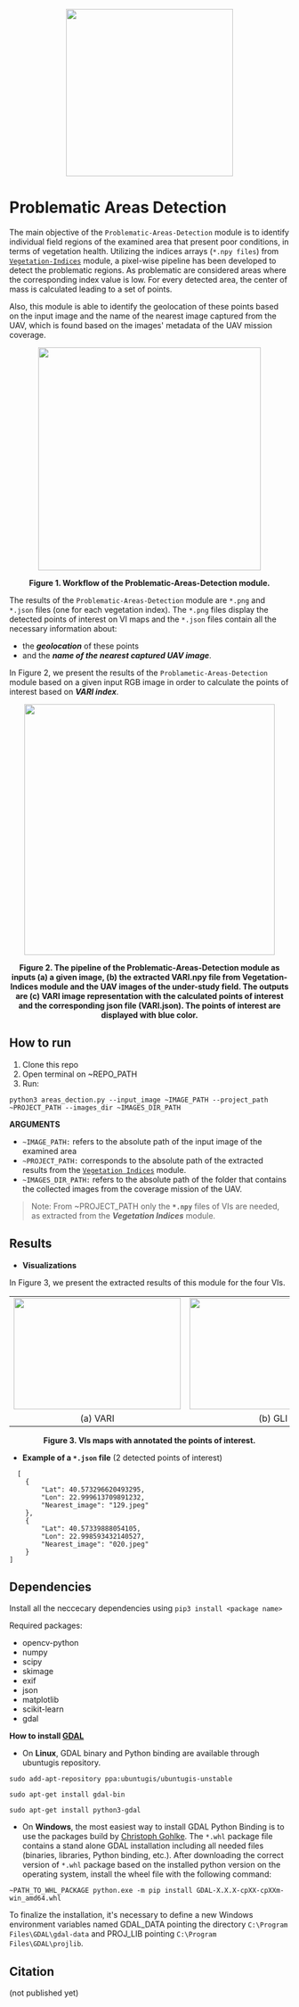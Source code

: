 <p align="center">
<img src="https://user-images.githubusercontent.com/77329407/105342573-3040e900-5be9-11eb-92df-7c09392b1e0c.png" width="300" />
  
# Problematic Areas Detection

<!-- This module detects problematic areas of a field and extracts their location based on a given vegetation index of the examined field region. As problematic are considered areas with lowest index values. -->

<!-- The main objective of this module is to detect problematic areas of a field and extract their geolocation based on the extracted vegetation indices of the [```Vegetation Indices```](https://github.com/CoFly-Project/Vegetation-Indices) module. As problematic are considered areas with the lowest index values and they are displayed with red color in VI maps. 
 -->
  
The main objective of the ```Problematic-Areas-Detection``` module is to identify individual field regions of the examined area that present poor conditions, in terms of vegetation  health. Utilizing the indices arrays (```*.npy files```) from [```Vegetation-Indices```](https://github.com/CoFly-Project/Vegetation-Indices) module, a pixel-wise pipeline has been developed to detect the problematic regions. As problematic are considered areas where the corresponding index value is low. For every detected area, the  center of mass is calculated leading to a set of points. 

Also, this module is able to identify the geolocation of these points based on the input image and the name of the nearest image captured from the UAV, which is found based on the images' metadata of the UAV mission coverage. 

  
<p align="center">
<img src="https://user-images.githubusercontent.com/80779522/137868305-70d65562-b255-411e-b97f-12c28ec9a632.png" width="400" />
<figcaption align = "center"><p align="center"><b> 
  Figure 1. Workflow of the Problematic-Areas-Detection module. </b></figcaption>
</figure>


The results of the ```Problematic-Areas-Detection``` module are ```*.png``` and  ```*.json``` files (one for each vegetation index). The ```*.png``` files display the detected points of interest on VI maps and the ```*.json``` files contain all the necessary information about:
* the __*geolocation*__  of these points 
* and the __*name of the nearest captured UAV image*__.


In Figure 2, we present the results of the ```Problametic-Areas-Detection``` module based on a given input RGB image in order to calculate the points of interest based on __*VARI index*__.

<p align="center">
<img src="https://user-images.githubusercontent.com/80779522/137906993-f1b094cf-0deb-43dd-a682-43d469fcc0f5.png" width="450" />
<figcaption align = "center"><p align="center"><b> 
  Figure 2. The pipeline of the Problematic-Areas-Detection module as inputs (a) a given image, (b) the extracted VARI.npy file from Vegetation-Indices module and the UAV images of the under-study field. The outputs are (c) VARI image representation with the calculated points of interest and the corresponding json file (VARI.json). The points of interest are displayed with blue color. </b></figcaption>
</figure>
  
  
## How to run
  
1. Clone this repo
2. Open terminal on ~REPO_PATH
3. Run:
```
python3 areas_dection.py --input_image ~IMAGE_PATH --project_path ~PROJECT_PATH --images_dir ~IMAGES_DIR_PATH
```
**ARGUMEΝTS**
  
  * ```~IMAGE_PATH:```  refers to the absolute path of the input image of the examined area
  * ```~PROJECT_PATH:``` corresponds to the absolute path of the extracted results from the [```Vegetation Indices```](https://github.com/CoFly-Project/Vegetation-Indices) module.
  * ```~IMAGES_DIR_PATH:``` refers to the absolute path of the folder that contains the collected images from the coverage mission of the UAV.
  
> Note: From ~PROJECT_PATH only the __```*.npy```__ files of VIs are needed, as extracted from the __*Vegetation Indices*__ module. 
  
  
## Results
  
  * **Visualizations**

In Figure 3, we present the extracted results of this module for the four VIs.
  <table >
   <tr align="center">
    <td><img src= "https://user-images.githubusercontent.com/80779522/137704570-c2febf14-7cae-437b-ae1b-6ffd44130445.png" align="center" width="300" height="200"/></td>
    <td><img src= "https://user-images.githubusercontent.com/80779522/137921109-bbd040d6-6a16-4d09-9e12-a7dc8d265dc5.png" align="center" width="300" height="200"/></td>
    <td><img src= "https://user-images.githubusercontent.com/80779522/137704566-7bde622c-1137-4841-9276-370c65ee663b.png" align="center" width="300" height="200"/></td>  
    <td><img src= "https://user-images.githubusercontent.com/80779522/137704559-f291824f-0d96-4568-acc8-46857197f6b6.png" align="center" width="300" height="200"/></td>
   </tr>   
   <tr align="center">
    <td>(a) VARI</td>
    <td>(b) GLI</td>   
    <td>(c) NGRDI</td>    
    <td>(d) NGBDI</td>
     </table>
     <figcaption align = "center"><p align="center"><b> 
  Figure 3. VIs maps with annotated the points of interest. </b></figcaption>
  

  
     
* **Example of a ```*.json``` file** (2 detected points of interest)
```
  [
    {
        "Lat": 40.573296620493295,
        "Lon": 22.999613709891232,
        "Nearest_image": "129.jpeg"
    },
    {
        "Lat": 40.57339888054105,
        "Lon": 22.998593432140527,
        "Nearest_image": "020.jpeg"
    }
]
```

## Dependencies 
Install all the neccecary dependencies using ```pip3 install <package name>```
  
Required packages:
  * opencv-python
  * numpy
  * scipy  
  * skimage
  * exif 
  * json
  * matplotlib
  * scikit-learn
  * gdal

**How to install [GDAL](https://gdal.org)**
* On **Linux**, GDAL binary and Python binding are available through ubuntugis repository. 
  
```sudo add-apt-repository ppa:ubuntugis/ubuntugis-unstable```
  
```sudo apt-get install gdal-bin```
  
```sudo apt-get install python3-gdal```
  
  
* On **Windows**, the most easiest way to install GDAL Python Binding is to use the packages build by [Christoph Gohlke](https://www.lfd.uci.edu/~gohlke/pythonlibs/#gdal). The ```*.whl``` package file contains a stand alone GDAL installation including all needed files (binaries, libraries, Python binding, etc.). After downloading the correct version of ```*.whl``` package based on the installed python version on the operating system, install the wheel file with the following command:

```
~PATH_TO_WHL_PACKAGE python.exe -m pip install GDAL-X.X.X-cpXX-cpXXm-win_amd64.whl
```
  
To finalize the installation, it's necessary to define a new Windows environment variables named GDAL_DATA pointing the directory ```C:\Program Files\GDAL\gdal-data``` and PROJ_LIB pointing ```C:\Program Files\GDAL\projlib```.


## Citation
(not published yet)
